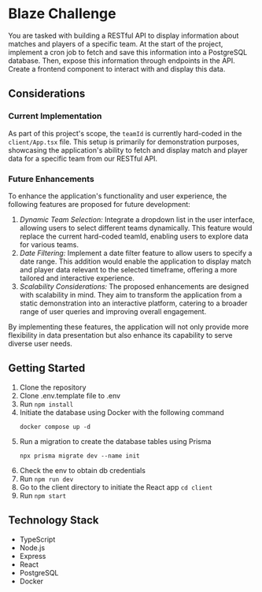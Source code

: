 # Blaze Challenge

You are tasked with building a RESTful API to display information about matches and players of a specific team.
At the start of the project, implement a cron job to fetch and save this information into a PostgreSQL database.
Then, expose this information through endpoints in the API.
Create a frontend component to interact with and display this data.

## Considerations

### Current Implementation

As part of this project's scope, the `teamId` is currently hard-coded in the `client/App.tsx` file. This setup is primarily for demonstration purposes, showcasing the application's ability to fetch and display match and player data for a specific team from our RESTful API.

### Future Enhancements

To enhance the application's functionality and user experience, the following features are proposed for future development:

1. _Dynamic Team Selection:_ Integrate a dropdown list in the user interface, allowing users to select different teams dynamically. This feature would replace the current hard-coded teamId, enabling users to explore data for various teams.
2. _Date Filtering:_ Implement a date filter feature to allow users to specify a date range. This addition would enable the application to display match and player data relevant to the selected timeframe, offering a more tailored and interactive experience.
3. _Scalability Considerations:_ The proposed enhancements are designed with scalability in mind. They aim to transform the application from a static demonstration into an interactive platform, catering to a broader range of user queries and improving overall engagement.

By implementing these features, the application will not only provide more flexibility in data presentation but also enhance its capability to serve diverse user needs.

## Getting Started

1. Clone the repository
2. Clone .env.template file to .env
3. Run `npm install`
4. Initiate the database using Docker with the following command
   ```
   docker compose up -d
   ```
5. Run a migration to create the database tables using Prisma
   ```
   npx prisma migrate dev --name init
   ```
6. Check the env to obtain db credentials
7. Run `npm run dev`
8. Go to the client directory to initiate the React app `cd client`
9. Run `npm start`

## Technology Stack

-  TypeScript
-  Node.js
-  Express
-  React
-  PostgreSQL
-  Docker
